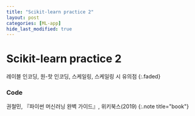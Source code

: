 ```yaml
---
title: "Scikit-learn practice 2"
layout: post
categories: [ML-app]
hide_last_modified: true
---
```


# Scikit-learn practice 2

레이블 인코딩, 원-핫 인코딩, 스케일링, 스케일링 시 유의점
{:.faded}

### Code

<script src="https://gist.github.com/ownit4137/bef8343fdea0fc9f9a4212d225859f30.js"></script>

권철민, 『파이썬 머신러닝 완벽 가이드』, 위키북스(2019)
{:.note title="book"}